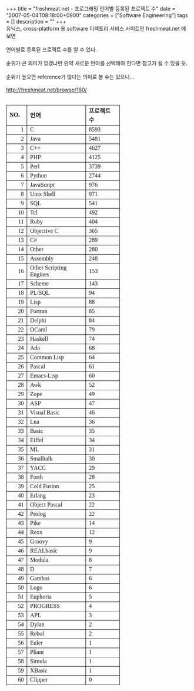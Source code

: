+++
title = "freshmeat.net - 프로그래밍 언어별 등록된 프로젝트 수"
date = "2007-05-04T08:18:00+0900"
categories = ["Software Engineering"]
tags = []
description = ""
+++
<span class="copyright_entry" style="display:block;" title="freshmeat.net - 프로그래밍 언어별 등록된 프로젝트 수@@**@@http://shed.egloos.com/1560400"></span>유닉스, cross-platform 용 software 디렉토리 서비스 사이트인 freshmeat.net 에 보면
<br>
<br>언어별로 등록된 프로젝트 수를 알 수 있다.
<br>
<br>순위가 큰 의미가 있겠냐만 만약 새로운 언어를 선택해야 한다면 참고가 될 수 있을 듯.
<br>
<br>순위가 높으면 reference가 많다는 의미로 볼 수는 있으니...
<br>
<br>
<a href="http://freshmeat.net/browse/160/">http://freshmeat.net/browse/160/</a>&nbsp;
<br>
<br>
<table style="WIDTH: 232pt; BORDER-COLLAPSE: collapse" cellspacing="0" cellpadding="0" width="308" border="0" x:str>
 <colgroup>
  <col style="WIDTH: 33pt; mso-width-source: userset; mso-width-alt: 1251" width="44">
  <col style="WIDTH: 128pt; mso-width-source: userset; mso-width-alt: 4835" width="170">
  <col style="WIDTH: 71pt; mso-width-source: userset; mso-width-alt: 2673" width="94">
 </colgroup>
 <tbody>
  <tr style="HEIGHT: 13.5pt" height="18">
   <td class="xl25" style="BORDER-RIGHT: windowtext 0.5pt solid; BORDER-TOP: windowtext 0.5pt solid; BORDER-LEFT: windowtext 0.5pt solid; WIDTH: 33pt; BORDER-BOTTOM: windowtext 0.5pt solid; HEIGHT: 13.5pt; BACKGROUND-COLOR: transparent" width="44" height="18"><strong><span style="FONT-FAMILY: 돋움">NO.</span></strong></td>
   <td class="xl25" style="BORDER-RIGHT: windowtext 0.5pt solid; BORDER-TOP: windowtext 0.5pt solid; BORDER-LEFT: windowtext; WIDTH: 128pt; BORDER-BOTTOM: windowtext 0.5pt solid; BACKGROUND-COLOR: transparent" width="170"><strong><span style="FONT-FAMILY: 돋움">언어</span></strong></td>
   <td class="xl25" style="BORDER-RIGHT: windowtext 0.5pt solid; BORDER-TOP: windowtext 0.5pt solid; BORDER-LEFT: windowtext; WIDTH: 71pt; BORDER-BOTTOM: windowtext 0.5pt solid; BACKGROUND-COLOR: transparent" width="94"><strong><span style="FONT-FAMILY: 돋움">프로젝트 수</span></strong></td>
  </tr>
  <tr style="HEIGHT: 13.5pt" height="18">
   <td class="xl27" style="BORDER-RIGHT: windowtext 0.5pt solid; BORDER-TOP: windowtext; BORDER-LEFT: windowtext 0.5pt solid; BORDER-BOTTOM: windowtext 0.5pt solid; HEIGHT: 13.5pt; BACKGROUND-COLOR: transparent" align="right" height="18" x:num><span style="FONT-FAMILY: 돋움">1</span></td>
   <td class="xl24" style="BORDER-RIGHT: windowtext 0.5pt solid; BORDER-TOP: windowtext; BORDER-LEFT: windowtext; BORDER-BOTTOM: windowtext 0.5pt solid; BACKGROUND-COLOR: transparent"><span style="FONT-SIZE: 100%; FONT-FAMILY: 바탕">C</span></td>
   <td class="xl26" style="BORDER-RIGHT: windowtext 0.5pt solid; BORDER-TOP: windowtext; BORDER-LEFT: windowtext; BORDER-BOTTOM: windowtext 0.5pt solid; BACKGROUND-COLOR: transparent" x:num><span style="FONT-SIZE: 100%; FONT-FAMILY: 바탕">8593</span></td>
  </tr>
  <tr style="HEIGHT: 13.5pt" height="18">
   <td class="xl27" style="BORDER-RIGHT: windowtext 0.5pt solid; BORDER-TOP: windowtext; BORDER-LEFT: windowtext 0.5pt solid; BORDER-BOTTOM: windowtext 0.5pt solid; HEIGHT: 13.5pt; BACKGROUND-COLOR: transparent" align="right" height="18" x:num><span style="FONT-FAMILY: 돋움">2</span></td>
   <td class="xl24" style="BORDER-RIGHT: windowtext 0.5pt solid; BORDER-TOP: windowtext; BORDER-LEFT: windowtext; BORDER-BOTTOM: windowtext 0.5pt solid; BACKGROUND-COLOR: transparent"><span style="FONT-SIZE: 100%; FONT-FAMILY: 바탕">Java</span></td>
   <td class="xl26" style="BORDER-RIGHT: windowtext 0.5pt solid; BORDER-TOP: windowtext; BORDER-LEFT: windowtext; BORDER-BOTTOM: windowtext 0.5pt solid; BACKGROUND-COLOR: transparent" x:num><span style="FONT-SIZE: 100%; FONT-FAMILY: 바탕">5481</span></td>
  </tr>
  <tr style="HEIGHT: 13.5pt" height="18">
   <td class="xl27" style="BORDER-RIGHT: windowtext 0.5pt solid; BORDER-TOP: windowtext; BORDER-LEFT: windowtext 0.5pt solid; BORDER-BOTTOM: windowtext 0.5pt solid; HEIGHT: 13.5pt; BACKGROUND-COLOR: transparent" align="right" height="18" x:num><span style="FONT-FAMILY: 돋움">3</span></td>
   <td class="xl24" style="BORDER-RIGHT: windowtext 0.5pt solid; BORDER-TOP: windowtext; BORDER-LEFT: windowtext; BORDER-BOTTOM: windowtext 0.5pt solid; BACKGROUND-COLOR: transparent"><span style="FONT-SIZE: 100%; FONT-FAMILY: 바탕">C++</span></td>
   <td class="xl26" style="BORDER-RIGHT: windowtext 0.5pt solid; BORDER-TOP: windowtext; BORDER-LEFT: windowtext; BORDER-BOTTOM: windowtext 0.5pt solid; BACKGROUND-COLOR: transparent" x:num><span style="FONT-SIZE: 100%; FONT-FAMILY: 바탕">4627</span></td>
  </tr>
  <tr style="HEIGHT: 13.5pt" height="18">
   <td class="xl27" style="BORDER-RIGHT: windowtext 0.5pt solid; BORDER-TOP: windowtext; BORDER-LEFT: windowtext 0.5pt solid; BORDER-BOTTOM: windowtext 0.5pt solid; HEIGHT: 13.5pt; BACKGROUND-COLOR: transparent" align="right" height="18" x:num><span style="FONT-FAMILY: 돋움">4</span></td>
   <td class="xl24" style="BORDER-RIGHT: windowtext 0.5pt solid; BORDER-TOP: windowtext; BORDER-LEFT: windowtext; BORDER-BOTTOM: windowtext 0.5pt solid; BACKGROUND-COLOR: transparent"><span style="FONT-SIZE: 100%; FONT-FAMILY: 바탕">PHP</span></td>
   <td class="xl26" style="BORDER-RIGHT: windowtext 0.5pt solid; BORDER-TOP: windowtext; BORDER-LEFT: windowtext; BORDER-BOTTOM: windowtext 0.5pt solid; BACKGROUND-COLOR: transparent" x:num><span style="FONT-SIZE: 100%; FONT-FAMILY: 바탕">4125</span></td>
  </tr>
  <tr style="HEIGHT: 13.5pt" height="18">
   <td class="xl27" style="BORDER-RIGHT: windowtext 0.5pt solid; BORDER-TOP: windowtext; BORDER-LEFT: windowtext 0.5pt solid; BORDER-BOTTOM: windowtext 0.5pt solid; HEIGHT: 13.5pt; BACKGROUND-COLOR: transparent" align="right" height="18" x:num><span style="FONT-FAMILY: 돋움">5</span></td>
   <td class="xl24" style="BORDER-RIGHT: windowtext 0.5pt solid; BORDER-TOP: windowtext; BORDER-LEFT: windowtext; BORDER-BOTTOM: windowtext 0.5pt solid; BACKGROUND-COLOR: transparent"><span style="FONT-SIZE: 100%; FONT-FAMILY: 바탕">Perl</span></td>
   <td class="xl26" style="BORDER-RIGHT: windowtext 0.5pt solid; BORDER-TOP: windowtext; BORDER-LEFT: windowtext; BORDER-BOTTOM: windowtext 0.5pt solid; BACKGROUND-COLOR: transparent" x:num><span style="FONT-SIZE: 100%; FONT-FAMILY: 바탕">3739</span></td>
  </tr>
  <tr style="HEIGHT: 13.5pt" height="18">
   <td class="xl27" style="BORDER-RIGHT: windowtext 0.5pt solid; BORDER-TOP: windowtext; BORDER-LEFT: windowtext 0.5pt solid; BORDER-BOTTOM: windowtext 0.5pt solid; HEIGHT: 13.5pt; BACKGROUND-COLOR: transparent" align="right" height="18" x:num><span style="FONT-FAMILY: 돋움">6</span></td>
   <td class="xl24" style="BORDER-RIGHT: windowtext 0.5pt solid; BORDER-TOP: windowtext; BORDER-LEFT: windowtext; BORDER-BOTTOM: windowtext 0.5pt solid; BACKGROUND-COLOR: transparent"><span style="FONT-SIZE: 100%; FONT-FAMILY: 바탕">Python</span></td>
   <td class="xl26" style="BORDER-RIGHT: windowtext 0.5pt solid; BORDER-TOP: windowtext; BORDER-LEFT: windowtext; BORDER-BOTTOM: windowtext 0.5pt solid; BACKGROUND-COLOR: transparent" x:num><span style="FONT-SIZE: 100%; FONT-FAMILY: 바탕">2744</span></td>
  </tr>
  <tr style="HEIGHT: 13.5pt" height="18">
   <td class="xl27" style="BORDER-RIGHT: windowtext 0.5pt solid; BORDER-TOP: windowtext; BORDER-LEFT: windowtext 0.5pt solid; BORDER-BOTTOM: windowtext 0.5pt solid; HEIGHT: 13.5pt; BACKGROUND-COLOR: transparent" align="right" height="18" x:num><span style="FONT-FAMILY: 돋움">7</span></td>
   <td class="xl24" style="BORDER-RIGHT: windowtext 0.5pt solid; BORDER-TOP: windowtext; BORDER-LEFT: windowtext; BORDER-BOTTOM: windowtext 0.5pt solid; BACKGROUND-COLOR: transparent"><span style="FONT-SIZE: 100%; FONT-FAMILY: 바탕">JavaScript</span></td>
   <td class="xl26" style="BORDER-RIGHT: windowtext 0.5pt solid; BORDER-TOP: windowtext; BORDER-LEFT: windowtext; BORDER-BOTTOM: windowtext 0.5pt solid; BACKGROUND-COLOR: transparent" x:num><span style="FONT-SIZE: 100%; FONT-FAMILY: 바탕">976</span></td>
  </tr>
  <tr style="HEIGHT: 13.5pt" height="18">
   <td class="xl27" style="BORDER-RIGHT: windowtext 0.5pt solid; BORDER-TOP: windowtext; BORDER-LEFT: windowtext 0.5pt solid; BORDER-BOTTOM: windowtext 0.5pt solid; HEIGHT: 13.5pt; BACKGROUND-COLOR: transparent" align="right" height="18" x:num><span style="FONT-FAMILY: 돋움">8</span></td>
   <td class="xl24" style="BORDER-RIGHT: windowtext 0.5pt solid; BORDER-TOP: windowtext; BORDER-LEFT: windowtext; BORDER-BOTTOM: windowtext 0.5pt solid; BACKGROUND-COLOR: transparent"><span style="FONT-SIZE: 100%; FONT-FAMILY: 바탕">Unix Shell</span></td>
   <td class="xl26" style="BORDER-RIGHT: windowtext 0.5pt solid; BORDER-TOP: windowtext; BORDER-LEFT: windowtext; BORDER-BOTTOM: windowtext 0.5pt solid; BACKGROUND-COLOR: transparent" x:num><span style="FONT-SIZE: 100%; FONT-FAMILY: 바탕">971</span></td>
  </tr>
  <tr style="HEIGHT: 13.5pt" height="18">
   <td class="xl27" style="BORDER-RIGHT: windowtext 0.5pt solid; BORDER-TOP: windowtext; BORDER-LEFT: windowtext 0.5pt solid; BORDER-BOTTOM: windowtext 0.5pt solid; HEIGHT: 13.5pt; BACKGROUND-COLOR: transparent" align="right" height="18" x:num><span style="FONT-FAMILY: 돋움">9</span></td>
   <td class="xl24" style="BORDER-RIGHT: windowtext 0.5pt solid; BORDER-TOP: windowtext; BORDER-LEFT: windowtext; BORDER-BOTTOM: windowtext 0.5pt solid; BACKGROUND-COLOR: transparent"><span style="FONT-SIZE: 100%; FONT-FAMILY: 바탕">SQL</span></td>
   <td class="xl26" style="BORDER-RIGHT: windowtext 0.5pt solid; BORDER-TOP: windowtext; BORDER-LEFT: windowtext; BORDER-BOTTOM: windowtext 0.5pt solid; BACKGROUND-COLOR: transparent" x:num><span style="FONT-SIZE: 100%; FONT-FAMILY: 바탕">541</span></td>
  </tr>
  <tr style="HEIGHT: 13.5pt" height="18">
   <td class="xl27" style="BORDER-RIGHT: windowtext 0.5pt solid; BORDER-TOP: windowtext; BORDER-LEFT: windowtext 0.5pt solid; BORDER-BOTTOM: windowtext 0.5pt solid; HEIGHT: 13.5pt; BACKGROUND-COLOR: transparent" align="right" height="18" x:num><span style="FONT-FAMILY: 돋움">10</span></td>
   <td class="xl24" style="BORDER-RIGHT: windowtext 0.5pt solid; BORDER-TOP: windowtext; BORDER-LEFT: windowtext; BORDER-BOTTOM: windowtext 0.5pt solid; BACKGROUND-COLOR: transparent"><span style="FONT-SIZE: 100%; FONT-FAMILY: 바탕">Tcl</span></td>
   <td class="xl26" style="BORDER-RIGHT: windowtext 0.5pt solid; BORDER-TOP: windowtext; BORDER-LEFT: windowtext; BORDER-BOTTOM: windowtext 0.5pt solid; BACKGROUND-COLOR: transparent" x:num><span style="FONT-SIZE: 100%; FONT-FAMILY: 바탕">492</span></td>
  </tr>
  <tr style="HEIGHT: 13.5pt" height="18">
   <td class="xl27" style="BORDER-RIGHT: windowtext 0.5pt solid; BORDER-TOP: windowtext; BORDER-LEFT: windowtext 0.5pt solid; BORDER-BOTTOM: windowtext 0.5pt solid; HEIGHT: 13.5pt; BACKGROUND-COLOR: transparent" align="right" height="18" x:num><span style="FONT-FAMILY: 돋움">11</span></td>
   <td class="xl24" style="BORDER-RIGHT: windowtext 0.5pt solid; BORDER-TOP: windowtext; BORDER-LEFT: windowtext; BORDER-BOTTOM: windowtext 0.5pt solid; BACKGROUND-COLOR: transparent"><span style="FONT-SIZE: 100%; FONT-FAMILY: 바탕">Ruby</span></td>
   <td class="xl26" style="BORDER-RIGHT: windowtext 0.5pt solid; BORDER-TOP: windowtext; BORDER-LEFT: windowtext; BORDER-BOTTOM: windowtext 0.5pt solid; BACKGROUND-COLOR: transparent" x:num><span style="FONT-SIZE: 100%; FONT-FAMILY: 바탕">404</span></td>
  </tr>
  <tr style="HEIGHT: 13.5pt" height="18">
   <td class="xl27" style="BORDER-RIGHT: windowtext 0.5pt solid; BORDER-TOP: windowtext; BORDER-LEFT: windowtext 0.5pt solid; BORDER-BOTTOM: windowtext 0.5pt solid; HEIGHT: 13.5pt; BACKGROUND-COLOR: transparent" align="right" height="18" x:num><span style="FONT-FAMILY: 돋움">12</span></td>
   <td class="xl24" style="BORDER-RIGHT: windowtext 0.5pt solid; BORDER-TOP: windowtext; BORDER-LEFT: windowtext; BORDER-BOTTOM: windowtext 0.5pt solid; BACKGROUND-COLOR: transparent"><span style="FONT-SIZE: 100%; FONT-FAMILY: 바탕">Objective C</span></td>
   <td class="xl26" style="BORDER-RIGHT: windowtext 0.5pt solid; BORDER-TOP: windowtext; BORDER-LEFT: windowtext; BORDER-BOTTOM: windowtext 0.5pt solid; BACKGROUND-COLOR: transparent" x:num><span style="FONT-SIZE: 100%; FONT-FAMILY: 바탕">365</span></td>
  </tr>
  <tr style="HEIGHT: 13.5pt" height="18">
   <td class="xl27" style="BORDER-RIGHT: windowtext 0.5pt solid; BORDER-TOP: windowtext; BORDER-LEFT: windowtext 0.5pt solid; BORDER-BOTTOM: windowtext 0.5pt solid; HEIGHT: 13.5pt; BACKGROUND-COLOR: transparent" align="right" height="18" x:num><span style="FONT-FAMILY: 돋움">13</span></td>
   <td class="xl24" style="BORDER-RIGHT: windowtext 0.5pt solid; BORDER-TOP: windowtext; BORDER-LEFT: windowtext; BORDER-BOTTOM: windowtext 0.5pt solid; BACKGROUND-COLOR: transparent"><span style="FONT-SIZE: 100%; FONT-FAMILY: 바탕">C#</span></td>
   <td class="xl26" style="BORDER-RIGHT: windowtext 0.5pt solid; BORDER-TOP: windowtext; BORDER-LEFT: windowtext; BORDER-BOTTOM: windowtext 0.5pt solid; BACKGROUND-COLOR: transparent" x:num><span style="FONT-SIZE: 100%; FONT-FAMILY: 바탕">289</span></td>
  </tr>
  <tr style="HEIGHT: 13.5pt" height="18">
   <td class="xl27" style="BORDER-RIGHT: windowtext 0.5pt solid; BORDER-TOP: windowtext; BORDER-LEFT: windowtext 0.5pt solid; BORDER-BOTTOM: windowtext 0.5pt solid; HEIGHT: 13.5pt; BACKGROUND-COLOR: transparent" align="right" height="18" x:num><span style="FONT-FAMILY: 돋움">14</span></td>
   <td class="xl24" style="BORDER-RIGHT: windowtext 0.5pt solid; BORDER-TOP: windowtext; BORDER-LEFT: windowtext; BORDER-BOTTOM: windowtext 0.5pt solid; BACKGROUND-COLOR: transparent"><span style="FONT-SIZE: 100%; FONT-FAMILY: 바탕">Other</span></td>
   <td class="xl26" style="BORDER-RIGHT: windowtext 0.5pt solid; BORDER-TOP: windowtext; BORDER-LEFT: windowtext; BORDER-BOTTOM: windowtext 0.5pt solid; BACKGROUND-COLOR: transparent" x:num><span style="FONT-SIZE: 100%; FONT-FAMILY: 바탕">280</span></td>
  </tr>
  <tr style="HEIGHT: 13.5pt" height="18">
   <td class="xl27" style="BORDER-RIGHT: windowtext 0.5pt solid; BORDER-TOP: windowtext; BORDER-LEFT: windowtext 0.5pt solid; BORDER-BOTTOM: windowtext 0.5pt solid; HEIGHT: 13.5pt; BACKGROUND-COLOR: transparent" align="right" height="18" x:num><span style="FONT-FAMILY: 돋움">15</span></td>
   <td class="xl24" style="BORDER-RIGHT: windowtext 0.5pt solid; BORDER-TOP: windowtext; BORDER-LEFT: windowtext; BORDER-BOTTOM: windowtext 0.5pt solid; BACKGROUND-COLOR: transparent"><span style="FONT-SIZE: 100%; FONT-FAMILY: 바탕">Assembly</span></td>
   <td class="xl26" style="BORDER-RIGHT: windowtext 0.5pt solid; BORDER-TOP: windowtext; BORDER-LEFT: windowtext; BORDER-BOTTOM: windowtext 0.5pt solid; BACKGROUND-COLOR: transparent" x:num><span style="FONT-SIZE: 100%; FONT-FAMILY: 바탕">248</span></td>
  </tr>
  <tr style="HEIGHT: 13.5pt" height="18">
   <td class="xl27" style="BORDER-RIGHT: windowtext 0.5pt solid; BORDER-TOP: windowtext; BORDER-LEFT: windowtext 0.5pt solid; BORDER-BOTTOM: windowtext 0.5pt solid; HEIGHT: 13.5pt; BACKGROUND-COLOR: transparent" align="right" height="18" x:num><span style="FONT-FAMILY: 돋움">16</span></td>
   <td class="xl24" style="BORDER-RIGHT: windowtext 0.5pt solid; BORDER-TOP: windowtext; BORDER-LEFT: windowtext; BORDER-BOTTOM: windowtext 0.5pt solid; BACKGROUND-COLOR: transparent"><span style="FONT-SIZE: 100%; FONT-FAMILY: 바탕">Other Scripting Engines</span></td>
   <td class="xl26" style="BORDER-RIGHT: windowtext 0.5pt solid; BORDER-TOP: windowtext; BORDER-LEFT: windowtext; BORDER-BOTTOM: windowtext 0.5pt solid; BACKGROUND-COLOR: transparent" x:num><span style="FONT-SIZE: 100%; FONT-FAMILY: 바탕">153</span></td>
  </tr>
  <tr style="HEIGHT: 13.5pt" height="18">
   <td class="xl27" style="BORDER-RIGHT: windowtext 0.5pt solid; BORDER-TOP: windowtext; BORDER-LEFT: windowtext 0.5pt solid; BORDER-BOTTOM: windowtext 0.5pt solid; HEIGHT: 13.5pt; BACKGROUND-COLOR: transparent" align="right" height="18" x:num><span style="FONT-FAMILY: 돋움">17</span></td>
   <td class="xl24" style="BORDER-RIGHT: windowtext 0.5pt solid; BORDER-TOP: windowtext; BORDER-LEFT: windowtext; BORDER-BOTTOM: windowtext 0.5pt solid; BACKGROUND-COLOR: transparent"><span style="FONT-SIZE: 100%; FONT-FAMILY: 바탕">Scheme</span></td>
   <td class="xl26" style="BORDER-RIGHT: windowtext 0.5pt solid; BORDER-TOP: windowtext; BORDER-LEFT: windowtext; BORDER-BOTTOM: windowtext 0.5pt solid; BACKGROUND-COLOR: transparent" x:num><span style="FONT-SIZE: 100%; FONT-FAMILY: 바탕">143</span></td>
  </tr>
  <tr style="HEIGHT: 13.5pt" height="18">
   <td class="xl27" style="BORDER-RIGHT: windowtext 0.5pt solid; BORDER-TOP: windowtext; BORDER-LEFT: windowtext 0.5pt solid; BORDER-BOTTOM: windowtext 0.5pt solid; HEIGHT: 13.5pt; BACKGROUND-COLOR: transparent" align="right" height="18" x:num><span style="FONT-FAMILY: 돋움">18</span></td>
   <td class="xl24" style="BORDER-RIGHT: windowtext 0.5pt solid; BORDER-TOP: windowtext; BORDER-LEFT: windowtext; BORDER-BOTTOM: windowtext 0.5pt solid; BACKGROUND-COLOR: transparent"><span style="FONT-SIZE: 100%; FONT-FAMILY: 바탕">PL/SQL</span></td>
   <td class="xl26" style="BORDER-RIGHT: windowtext 0.5pt solid; BORDER-TOP: windowtext; BORDER-LEFT: windowtext; BORDER-BOTTOM: windowtext 0.5pt solid; BACKGROUND-COLOR: transparent" x:num><span style="FONT-SIZE: 100%; FONT-FAMILY: 바탕">94</span></td>
  </tr>
  <tr style="HEIGHT: 13.5pt" height="18">
   <td class="xl27" style="BORDER-RIGHT: windowtext 0.5pt solid; BORDER-TOP: windowtext; BORDER-LEFT: windowtext 0.5pt solid; BORDER-BOTTOM: windowtext 0.5pt solid; HEIGHT: 13.5pt; BACKGROUND-COLOR: transparent" align="right" height="18" x:num><span style="FONT-FAMILY: 돋움">19</span></td>
   <td class="xl24" style="BORDER-RIGHT: windowtext 0.5pt solid; BORDER-TOP: windowtext; BORDER-LEFT: windowtext; BORDER-BOTTOM: windowtext 0.5pt solid; BACKGROUND-COLOR: transparent"><span style="FONT-SIZE: 100%; FONT-FAMILY: 바탕">Lisp</span></td>
   <td class="xl26" style="BORDER-RIGHT: windowtext 0.5pt solid; BORDER-TOP: windowtext; BORDER-LEFT: windowtext; BORDER-BOTTOM: windowtext 0.5pt solid; BACKGROUND-COLOR: transparent" x:num><span style="FONT-SIZE: 100%; FONT-FAMILY: 바탕">88</span></td>
  </tr>
  <tr style="HEIGHT: 13.5pt" height="18">
   <td class="xl27" style="BORDER-RIGHT: windowtext 0.5pt solid; BORDER-TOP: windowtext; BORDER-LEFT: windowtext 0.5pt solid; BORDER-BOTTOM: windowtext 0.5pt solid; HEIGHT: 13.5pt; BACKGROUND-COLOR: transparent" align="right" height="18" x:num><span style="FONT-FAMILY: 돋움">20</span></td>
   <td class="xl24" style="BORDER-RIGHT: windowtext 0.5pt solid; BORDER-TOP: windowtext; BORDER-LEFT: windowtext; BORDER-BOTTOM: windowtext 0.5pt solid; BACKGROUND-COLOR: transparent"><span style="FONT-SIZE: 100%; FONT-FAMILY: 바탕">Fortran</span></td>
   <td class="xl26" style="BORDER-RIGHT: windowtext 0.5pt solid; BORDER-TOP: windowtext; BORDER-LEFT: windowtext; BORDER-BOTTOM: windowtext 0.5pt solid; BACKGROUND-COLOR: transparent" x:num><span style="FONT-SIZE: 100%; FONT-FAMILY: 바탕">85</span></td>
  </tr>
  <tr style="HEIGHT: 13.5pt" height="18">
   <td class="xl27" style="BORDER-RIGHT: windowtext 0.5pt solid; BORDER-TOP: windowtext; BORDER-LEFT: windowtext 0.5pt solid; BORDER-BOTTOM: windowtext 0.5pt solid; HEIGHT: 13.5pt; BACKGROUND-COLOR: transparent" align="right" height="18" x:num><span style="FONT-FAMILY: 돋움">21</span></td>
   <td class="xl24" style="BORDER-RIGHT: windowtext 0.5pt solid; BORDER-TOP: windowtext; BORDER-LEFT: windowtext; BORDER-BOTTOM: windowtext 0.5pt solid; BACKGROUND-COLOR: transparent"><span style="FONT-SIZE: 100%; FONT-FAMILY: 바탕">Delphi</span></td>
   <td class="xl26" style="BORDER-RIGHT: windowtext 0.5pt solid; BORDER-TOP: windowtext; BORDER-LEFT: windowtext; BORDER-BOTTOM: windowtext 0.5pt solid; BACKGROUND-COLOR: transparent" x:num><span style="FONT-SIZE: 100%; FONT-FAMILY: 바탕">84</span></td>
  </tr>
  <tr style="HEIGHT: 13.5pt" height="18">
   <td class="xl27" style="BORDER-RIGHT: windowtext 0.5pt solid; BORDER-TOP: windowtext; BORDER-LEFT: windowtext 0.5pt solid; BORDER-BOTTOM: windowtext 0.5pt solid; HEIGHT: 13.5pt; BACKGROUND-COLOR: transparent" align="right" height="18" x:num><span style="FONT-FAMILY: 돋움">22</span></td>
   <td class="xl24" style="BORDER-RIGHT: windowtext 0.5pt solid; BORDER-TOP: windowtext; BORDER-LEFT: windowtext; BORDER-BOTTOM: windowtext 0.5pt solid; BACKGROUND-COLOR: transparent"><span style="FONT-SIZE: 100%; FONT-FAMILY: 바탕">OCaml</span></td>
   <td class="xl26" style="BORDER-RIGHT: windowtext 0.5pt solid; BORDER-TOP: windowtext; BORDER-LEFT: windowtext; BORDER-BOTTOM: windowtext 0.5pt solid; BACKGROUND-COLOR: transparent" x:num><span style="FONT-SIZE: 100%; FONT-FAMILY: 바탕">79</span></td>
  </tr>
  <tr style="HEIGHT: 13.5pt" height="18">
   <td class="xl27" style="BORDER-RIGHT: windowtext 0.5pt solid; BORDER-TOP: windowtext; BORDER-LEFT: windowtext 0.5pt solid; BORDER-BOTTOM: windowtext 0.5pt solid; HEIGHT: 13.5pt; BACKGROUND-COLOR: transparent" align="right" height="18" x:num><span style="FONT-FAMILY: 돋움">23</span></td>
   <td class="xl24" style="BORDER-RIGHT: windowtext 0.5pt solid; BORDER-TOP: windowtext; BORDER-LEFT: windowtext; BORDER-BOTTOM: windowtext 0.5pt solid; BACKGROUND-COLOR: transparent"><span style="FONT-SIZE: 100%; FONT-FAMILY: 바탕">Haskell</span></td>
   <td class="xl26" style="BORDER-RIGHT: windowtext 0.5pt solid; BORDER-TOP: windowtext; BORDER-LEFT: windowtext; BORDER-BOTTOM: windowtext 0.5pt solid; BACKGROUND-COLOR: transparent" x:num><span style="FONT-SIZE: 100%; FONT-FAMILY: 바탕">74</span></td>
  </tr>
  <tr style="HEIGHT: 13.5pt" height="18">
   <td class="xl27" style="BORDER-RIGHT: windowtext 0.5pt solid; BORDER-TOP: windowtext; BORDER-LEFT: windowtext 0.5pt solid; BORDER-BOTTOM: windowtext 0.5pt solid; HEIGHT: 13.5pt; BACKGROUND-COLOR: transparent" align="right" height="18" x:num><span style="FONT-FAMILY: 돋움">24</span></td>
   <td class="xl24" style="BORDER-RIGHT: windowtext 0.5pt solid; BORDER-TOP: windowtext; BORDER-LEFT: windowtext; BORDER-BOTTOM: windowtext 0.5pt solid; BACKGROUND-COLOR: transparent" x:str="Ada "><span style="FONT-SIZE: 100%"><span style="FONT-FAMILY: 바탕">Ada<span style="mso-spacerun: yes">&nbsp;</span></span></span></td>
   <td class="xl26" style="BORDER-RIGHT: windowtext 0.5pt solid; BORDER-TOP: windowtext; BORDER-LEFT: windowtext; BORDER-BOTTOM: windowtext 0.5pt solid; BACKGROUND-COLOR: transparent" x:num><span style="FONT-SIZE: 100%; FONT-FAMILY: 바탕">68</span></td>
  </tr>
  <tr style="HEIGHT: 13.5pt" height="18">
   <td class="xl27" style="BORDER-RIGHT: windowtext 0.5pt solid; BORDER-TOP: windowtext; BORDER-LEFT: windowtext 0.5pt solid; BORDER-BOTTOM: windowtext 0.5pt solid; HEIGHT: 13.5pt; BACKGROUND-COLOR: transparent" align="right" height="18" x:num><span style="FONT-FAMILY: 돋움">25</span></td>
   <td class="xl24" style="BORDER-RIGHT: windowtext 0.5pt solid; BORDER-TOP: windowtext; BORDER-LEFT: windowtext; BORDER-BOTTOM: windowtext 0.5pt solid; BACKGROUND-COLOR: transparent"><span style="FONT-SIZE: 100%; FONT-FAMILY: 바탕">Common Lisp</span></td>
   <td class="xl26" style="BORDER-RIGHT: windowtext 0.5pt solid; BORDER-TOP: windowtext; BORDER-LEFT: windowtext; BORDER-BOTTOM: windowtext 0.5pt solid; BACKGROUND-COLOR: transparent" x:num><span style="FONT-SIZE: 100%; FONT-FAMILY: 바탕">64</span></td>
  </tr>
  <tr style="HEIGHT: 13.5pt" height="18">
   <td class="xl27" style="BORDER-RIGHT: windowtext 0.5pt solid; BORDER-TOP: windowtext; BORDER-LEFT: windowtext 0.5pt solid; BORDER-BOTTOM: windowtext 0.5pt solid; HEIGHT: 13.5pt; BACKGROUND-COLOR: transparent" align="right" height="18" x:num><span style="FONT-FAMILY: 돋움">26</span></td>
   <td class="xl24" style="BORDER-RIGHT: windowtext 0.5pt solid; BORDER-TOP: windowtext; BORDER-LEFT: windowtext; BORDER-BOTTOM: windowtext 0.5pt solid; BACKGROUND-COLOR: transparent"><span style="FONT-SIZE: 100%; FONT-FAMILY: 바탕">Pascal</span></td>
   <td class="xl26" style="BORDER-RIGHT: windowtext 0.5pt solid; BORDER-TOP: windowtext; BORDER-LEFT: windowtext; BORDER-BOTTOM: windowtext 0.5pt solid; BACKGROUND-COLOR: transparent" x:num><span style="FONT-SIZE: 100%; FONT-FAMILY: 바탕">61</span></td>
  </tr>
  <tr style="HEIGHT: 13.5pt" height="18">
   <td class="xl27" style="BORDER-RIGHT: windowtext 0.5pt solid; BORDER-TOP: windowtext; BORDER-LEFT: windowtext 0.5pt solid; BORDER-BOTTOM: windowtext 0.5pt solid; HEIGHT: 13.5pt; BACKGROUND-COLOR: transparent" align="right" height="18" x:num><span style="FONT-FAMILY: 돋움">27</span></td>
   <td class="xl24" style="BORDER-RIGHT: windowtext 0.5pt solid; BORDER-TOP: windowtext; BORDER-LEFT: windowtext; BORDER-BOTTOM: windowtext 0.5pt solid; BACKGROUND-COLOR: transparent"><span style="FONT-SIZE: 100%; FONT-FAMILY: 바탕">Emacs-Lisp</span></td>
   <td class="xl26" style="BORDER-RIGHT: windowtext 0.5pt solid; BORDER-TOP: windowtext; BORDER-LEFT: windowtext; BORDER-BOTTOM: windowtext 0.5pt solid; BACKGROUND-COLOR: transparent" x:num><span style="FONT-SIZE: 100%; FONT-FAMILY: 바탕">60</span></td>
  </tr>
  <tr style="HEIGHT: 13.5pt" height="18">
   <td class="xl27" style="BORDER-RIGHT: windowtext 0.5pt solid; BORDER-TOP: windowtext; BORDER-LEFT: windowtext 0.5pt solid; BORDER-BOTTOM: windowtext 0.5pt solid; HEIGHT: 13.5pt; BACKGROUND-COLOR: transparent" align="right" height="18" x:num><span style="FONT-FAMILY: 돋움">28</span></td>
   <td class="xl24" style="BORDER-RIGHT: windowtext 0.5pt solid; BORDER-TOP: windowtext; BORDER-LEFT: windowtext; BORDER-BOTTOM: windowtext 0.5pt solid; BACKGROUND-COLOR: transparent"><span style="FONT-SIZE: 100%; FONT-FAMILY: 바탕">Awk</span></td>
   <td class="xl26" style="BORDER-RIGHT: windowtext 0.5pt solid; BORDER-TOP: windowtext; BORDER-LEFT: windowtext; BORDER-BOTTOM: windowtext 0.5pt solid; BACKGROUND-COLOR: transparent" x:num><span style="FONT-SIZE: 100%; FONT-FAMILY: 바탕">52</span></td>
  </tr>
  <tr style="HEIGHT: 13.5pt" height="18">
   <td class="xl27" style="BORDER-RIGHT: windowtext 0.5pt solid; BORDER-TOP: windowtext; BORDER-LEFT: windowtext 0.5pt solid; BORDER-BOTTOM: windowtext 0.5pt solid; HEIGHT: 13.5pt; BACKGROUND-COLOR: transparent" align="right" height="18" x:num><span style="FONT-FAMILY: 돋움">29</span></td>
   <td class="xl24" style="BORDER-RIGHT: windowtext 0.5pt solid; BORDER-TOP: windowtext; BORDER-LEFT: windowtext; BORDER-BOTTOM: windowtext 0.5pt solid; BACKGROUND-COLOR: transparent"><span style="FONT-SIZE: 100%; FONT-FAMILY: 바탕">Zope</span></td>
   <td class="xl26" style="BORDER-RIGHT: windowtext 0.5pt solid; BORDER-TOP: windowtext; BORDER-LEFT: windowtext; BORDER-BOTTOM: windowtext 0.5pt solid; BACKGROUND-COLOR: transparent" x:num><span style="FONT-SIZE: 100%; FONT-FAMILY: 바탕">49</span></td>
  </tr>
  <tr style="HEIGHT: 13.5pt" height="18">
   <td class="xl27" style="BORDER-RIGHT: windowtext 0.5pt solid; BORDER-TOP: windowtext; BORDER-LEFT: windowtext 0.5pt solid; BORDER-BOTTOM: windowtext 0.5pt solid; HEIGHT: 13.5pt; BACKGROUND-COLOR: transparent" align="right" height="18" x:num><span style="FONT-FAMILY: 돋움">30</span></td>
   <td class="xl24" style="BORDER-RIGHT: windowtext 0.5pt solid; BORDER-TOP: windowtext; BORDER-LEFT: windowtext; BORDER-BOTTOM: windowtext 0.5pt solid; BACKGROUND-COLOR: transparent"><span style="FONT-SIZE: 100%; FONT-FAMILY: 바탕">ASP</span></td>
   <td class="xl26" style="BORDER-RIGHT: windowtext 0.5pt solid; BORDER-TOP: windowtext; BORDER-LEFT: windowtext; BORDER-BOTTOM: windowtext 0.5pt solid; BACKGROUND-COLOR: transparent" x:num><span style="FONT-SIZE: 100%; FONT-FAMILY: 바탕">47</span></td>
  </tr>
  <tr style="HEIGHT: 13.5pt" height="18">
   <td class="xl27" style="BORDER-RIGHT: windowtext 0.5pt solid; BORDER-TOP: windowtext; BORDER-LEFT: windowtext 0.5pt solid; BORDER-BOTTOM: windowtext 0.5pt solid; HEIGHT: 13.5pt; BACKGROUND-COLOR: transparent" align="right" height="18" x:num><span style="FONT-FAMILY: 돋움">31</span></td>
   <td class="xl24" style="BORDER-RIGHT: windowtext 0.5pt solid; BORDER-TOP: windowtext; BORDER-LEFT: windowtext; BORDER-BOTTOM: windowtext 0.5pt solid; BACKGROUND-COLOR: transparent"><span style="FONT-SIZE: 100%; FONT-FAMILY: 바탕">Visual Basic</span></td>
   <td class="xl26" style="BORDER-RIGHT: windowtext 0.5pt solid; BORDER-TOP: windowtext; BORDER-LEFT: windowtext; BORDER-BOTTOM: windowtext 0.5pt solid; BACKGROUND-COLOR: transparent" x:num><span style="FONT-SIZE: 100%; FONT-FAMILY: 바탕">46</span></td>
  </tr>
  <tr style="HEIGHT: 13.5pt" height="18">
   <td class="xl27" style="BORDER-RIGHT: windowtext 0.5pt solid; BORDER-TOP: windowtext; BORDER-LEFT: windowtext 0.5pt solid; BORDER-BOTTOM: windowtext 0.5pt solid; HEIGHT: 13.5pt; BACKGROUND-COLOR: transparent" align="right" height="18" x:num><span style="FONT-FAMILY: 돋움">32</span></td>
   <td class="xl24" style="BORDER-RIGHT: windowtext 0.5pt solid; BORDER-TOP: windowtext; BORDER-LEFT: windowtext; BORDER-BOTTOM: windowtext 0.5pt solid; BACKGROUND-COLOR: transparent"><span style="FONT-SIZE: 100%; FONT-FAMILY: 바탕">Lua</span></td>
   <td class="xl26" style="BORDER-RIGHT: windowtext 0.5pt solid; BORDER-TOP: windowtext; BORDER-LEFT: windowtext; BORDER-BOTTOM: windowtext 0.5pt solid; BACKGROUND-COLOR: transparent" x:num><span style="FONT-SIZE: 100%; FONT-FAMILY: 바탕">36</span></td>
  </tr>
  <tr style="HEIGHT: 13.5pt" height="18">
   <td class="xl27" style="BORDER-RIGHT: windowtext 0.5pt solid; BORDER-TOP: windowtext; BORDER-LEFT: windowtext 0.5pt solid; BORDER-BOTTOM: windowtext 0.5pt solid; HEIGHT: 13.5pt; BACKGROUND-COLOR: transparent" align="right" height="18" x:num><span style="FONT-FAMILY: 돋움">33</span></td>
   <td class="xl24" style="BORDER-RIGHT: windowtext 0.5pt solid; BORDER-TOP: windowtext; BORDER-LEFT: windowtext; BORDER-BOTTOM: windowtext 0.5pt solid; BACKGROUND-COLOR: transparent"><span style="FONT-SIZE: 100%; FONT-FAMILY: 바탕">Basic</span></td>
   <td class="xl26" style="BORDER-RIGHT: windowtext 0.5pt solid; BORDER-TOP: windowtext; BORDER-LEFT: windowtext; BORDER-BOTTOM: windowtext 0.5pt solid; BACKGROUND-COLOR: transparent" x:num><span style="FONT-SIZE: 100%; FONT-FAMILY: 바탕">35</span></td>
  </tr>
  <tr style="HEIGHT: 13.5pt" height="18">
   <td class="xl27" style="BORDER-RIGHT: windowtext 0.5pt solid; BORDER-TOP: windowtext; BORDER-LEFT: windowtext 0.5pt solid; BORDER-BOTTOM: windowtext 0.5pt solid; HEIGHT: 13.5pt; BACKGROUND-COLOR: transparent" align="right" height="18" x:num><span style="FONT-FAMILY: 돋움">34</span></td>
   <td class="xl24" style="BORDER-RIGHT: windowtext 0.5pt solid; BORDER-TOP: windowtext; BORDER-LEFT: windowtext; BORDER-BOTTOM: windowtext 0.5pt solid; BACKGROUND-COLOR: transparent"><span style="FONT-SIZE: 100%; FONT-FAMILY: 바탕">Eiffel</span></td>
   <td class="xl26" style="BORDER-RIGHT: windowtext 0.5pt solid; BORDER-TOP: windowtext; BORDER-LEFT: windowtext; BORDER-BOTTOM: windowtext 0.5pt solid; BACKGROUND-COLOR: transparent" x:num><span style="FONT-SIZE: 100%; FONT-FAMILY: 바탕">34</span></td>
  </tr>
  <tr style="HEIGHT: 13.5pt" height="18">
   <td class="xl27" style="BORDER-RIGHT: windowtext 0.5pt solid; BORDER-TOP: windowtext; BORDER-LEFT: windowtext 0.5pt solid; BORDER-BOTTOM: windowtext 0.5pt solid; HEIGHT: 13.5pt; BACKGROUND-COLOR: transparent" align="right" height="18" x:num><span style="FONT-FAMILY: 돋움">35</span></td>
   <td class="xl24" style="BORDER-RIGHT: windowtext 0.5pt solid; BORDER-TOP: windowtext; BORDER-LEFT: windowtext; BORDER-BOTTOM: windowtext 0.5pt solid; BACKGROUND-COLOR: transparent"><span style="FONT-SIZE: 100%; FONT-FAMILY: 바탕">ML</span></td>
   <td class="xl26" style="BORDER-RIGHT: windowtext 0.5pt solid; BORDER-TOP: windowtext; BORDER-LEFT: windowtext; BORDER-BOTTOM: windowtext 0.5pt solid; BACKGROUND-COLOR: transparent" x:num><span style="FONT-SIZE: 100%; FONT-FAMILY: 바탕">31</span></td>
  </tr>
  <tr style="HEIGHT: 13.5pt" height="18">
   <td class="xl27" style="BORDER-RIGHT: windowtext 0.5pt solid; BORDER-TOP: windowtext; BORDER-LEFT: windowtext 0.5pt solid; BORDER-BOTTOM: windowtext 0.5pt solid; HEIGHT: 13.5pt; BACKGROUND-COLOR: transparent" align="right" height="18" x:num><span style="FONT-FAMILY: 돋움">36</span></td>
   <td class="xl24" style="BORDER-RIGHT: windowtext 0.5pt solid; BORDER-TOP: windowtext; BORDER-LEFT: windowtext; BORDER-BOTTOM: windowtext 0.5pt solid; BACKGROUND-COLOR: transparent"><span style="FONT-SIZE: 100%; FONT-FAMILY: 바탕">Smalltalk</span></td>
   <td class="xl26" style="BORDER-RIGHT: windowtext 0.5pt solid; BORDER-TOP: windowtext; BORDER-LEFT: windowtext; BORDER-BOTTOM: windowtext 0.5pt solid; BACKGROUND-COLOR: transparent" x:num><span style="FONT-SIZE: 100%; FONT-FAMILY: 바탕">30</span></td>
  </tr>
  <tr style="HEIGHT: 13.5pt" height="18">
   <td class="xl27" style="BORDER-RIGHT: windowtext 0.5pt solid; BORDER-TOP: windowtext; BORDER-LEFT: windowtext 0.5pt solid; BORDER-BOTTOM: windowtext 0.5pt solid; HEIGHT: 13.5pt; BACKGROUND-COLOR: transparent" align="right" height="18" x:num><span style="FONT-FAMILY: 돋움">37</span></td>
   <td class="xl24" style="BORDER-RIGHT: windowtext 0.5pt solid; BORDER-TOP: windowtext; BORDER-LEFT: windowtext; BORDER-BOTTOM: windowtext 0.5pt solid; BACKGROUND-COLOR: transparent"><span style="FONT-SIZE: 100%; FONT-FAMILY: 바탕">YACC</span></td>
   <td class="xl26" style="BORDER-RIGHT: windowtext 0.5pt solid; BORDER-TOP: windowtext; BORDER-LEFT: windowtext; BORDER-BOTTOM: windowtext 0.5pt solid; BACKGROUND-COLOR: transparent" x:num><span style="FONT-SIZE: 100%; FONT-FAMILY: 바탕">29</span></td>
  </tr>
  <tr style="HEIGHT: 13.5pt" height="18">
   <td class="xl27" style="BORDER-RIGHT: windowtext 0.5pt solid; BORDER-TOP: windowtext; BORDER-LEFT: windowtext 0.5pt solid; BORDER-BOTTOM: windowtext 0.5pt solid; HEIGHT: 13.5pt; BACKGROUND-COLOR: transparent" align="right" height="18" x:num><span style="FONT-FAMILY: 돋움">38</span></td>
   <td class="xl24" style="BORDER-RIGHT: windowtext 0.5pt solid; BORDER-TOP: windowtext; BORDER-LEFT: windowtext; BORDER-BOTTOM: windowtext 0.5pt solid; BACKGROUND-COLOR: transparent"><span style="FONT-SIZE: 100%; FONT-FAMILY: 바탕">Forth</span></td>
   <td class="xl26" style="BORDER-RIGHT: windowtext 0.5pt solid; BORDER-TOP: windowtext; BORDER-LEFT: windowtext; BORDER-BOTTOM: windowtext 0.5pt solid; BACKGROUND-COLOR: transparent" x:num><span style="FONT-SIZE: 100%; FONT-FAMILY: 바탕">28</span></td>
  </tr>
  <tr style="HEIGHT: 13.5pt" height="18">
   <td class="xl27" style="BORDER-RIGHT: windowtext 0.5pt solid; BORDER-TOP: windowtext; BORDER-LEFT: windowtext 0.5pt solid; BORDER-BOTTOM: windowtext 0.5pt solid; HEIGHT: 13.5pt; BACKGROUND-COLOR: transparent" align="right" height="18" x:num><span style="FONT-FAMILY: 돋움">39</span></td>
   <td class="xl24" style="BORDER-RIGHT: windowtext 0.5pt solid; BORDER-TOP: windowtext; BORDER-LEFT: windowtext; BORDER-BOTTOM: windowtext 0.5pt solid; BACKGROUND-COLOR: transparent"><span style="FONT-SIZE: 100%; FONT-FAMILY: 바탕">Cold Fusion</span></td>
   <td class="xl26" style="BORDER-RIGHT: windowtext 0.5pt solid; BORDER-TOP: windowtext; BORDER-LEFT: windowtext; BORDER-BOTTOM: windowtext 0.5pt solid; BACKGROUND-COLOR: transparent" x:num><span style="FONT-SIZE: 100%; FONT-FAMILY: 바탕">25</span></td>
  </tr>
  <tr style="HEIGHT: 13.5pt" height="18">
   <td class="xl27" style="BORDER-RIGHT: windowtext 0.5pt solid; BORDER-TOP: windowtext; BORDER-LEFT: windowtext 0.5pt solid; BORDER-BOTTOM: windowtext 0.5pt solid; HEIGHT: 13.5pt; BACKGROUND-COLOR: transparent" align="right" height="18" x:num><span style="FONT-FAMILY: 돋움">40</span></td>
   <td class="xl24" style="BORDER-RIGHT: windowtext 0.5pt solid; BORDER-TOP: windowtext; BORDER-LEFT: windowtext; BORDER-BOTTOM: windowtext 0.5pt solid; BACKGROUND-COLOR: transparent"><span style="FONT-SIZE: 100%; FONT-FAMILY: 바탕">Erlang</span></td>
   <td class="xl26" style="BORDER-RIGHT: windowtext 0.5pt solid; BORDER-TOP: windowtext; BORDER-LEFT: windowtext; BORDER-BOTTOM: windowtext 0.5pt solid; BACKGROUND-COLOR: transparent" x:num><span style="FONT-SIZE: 100%; FONT-FAMILY: 바탕">23</span></td>
  </tr>
  <tr style="HEIGHT: 13.5pt" height="18">
   <td class="xl27" style="BORDER-RIGHT: windowtext 0.5pt solid; BORDER-TOP: windowtext; BORDER-LEFT: windowtext 0.5pt solid; BORDER-BOTTOM: windowtext 0.5pt solid; HEIGHT: 13.5pt; BACKGROUND-COLOR: transparent" align="right" height="18" x:num><span style="FONT-FAMILY: 돋움">41</span></td>
   <td class="xl24" style="BORDER-RIGHT: windowtext 0.5pt solid; BORDER-TOP: windowtext; BORDER-LEFT: windowtext; BORDER-BOTTOM: windowtext 0.5pt solid; BACKGROUND-COLOR: transparent"><span style="FONT-SIZE: 100%; FONT-FAMILY: 바탕">Object Pascal</span></td>
   <td class="xl26" style="BORDER-RIGHT: windowtext 0.5pt solid; BORDER-TOP: windowtext; BORDER-LEFT: windowtext; BORDER-BOTTOM: windowtext 0.5pt solid; BACKGROUND-COLOR: transparent" x:num><span style="FONT-SIZE: 100%; FONT-FAMILY: 바탕">22</span></td>
  </tr>
  <tr style="HEIGHT: 13.5pt" height="18">
   <td class="xl27" style="BORDER-RIGHT: windowtext 0.5pt solid; BORDER-TOP: windowtext; BORDER-LEFT: windowtext 0.5pt solid; BORDER-BOTTOM: windowtext 0.5pt solid; HEIGHT: 13.5pt; BACKGROUND-COLOR: transparent" align="right" height="18" x:num><span style="FONT-FAMILY: 돋움">42</span></td>
   <td class="xl24" style="BORDER-RIGHT: windowtext 0.5pt solid; BORDER-TOP: windowtext; BORDER-LEFT: windowtext; BORDER-BOTTOM: windowtext 0.5pt solid; BACKGROUND-COLOR: transparent"><span style="FONT-SIZE: 100%; FONT-FAMILY: 바탕">Prolog</span></td>
   <td class="xl26" style="BORDER-RIGHT: windowtext 0.5pt solid; BORDER-TOP: windowtext; BORDER-LEFT: windowtext; BORDER-BOTTOM: windowtext 0.5pt solid; BACKGROUND-COLOR: transparent" x:num><span style="FONT-SIZE: 100%; FONT-FAMILY: 바탕">22</span></td>
  </tr>
  <tr style="HEIGHT: 13.5pt" height="18">
   <td class="xl27" style="BORDER-RIGHT: windowtext 0.5pt solid; BORDER-TOP: windowtext; BORDER-LEFT: windowtext 0.5pt solid; BORDER-BOTTOM: windowtext 0.5pt solid; HEIGHT: 13.5pt; BACKGROUND-COLOR: transparent" align="right" height="18" x:num><span style="FONT-FAMILY: 돋움">43</span></td>
   <td class="xl24" style="BORDER-RIGHT: windowtext 0.5pt solid; BORDER-TOP: windowtext; BORDER-LEFT: windowtext; BORDER-BOTTOM: windowtext 0.5pt solid; BACKGROUND-COLOR: transparent"><span style="FONT-SIZE: 100%; FONT-FAMILY: 바탕">Pike</span></td>
   <td class="xl26" style="BORDER-RIGHT: windowtext 0.5pt solid; BORDER-TOP: windowtext; BORDER-LEFT: windowtext; BORDER-BOTTOM: windowtext 0.5pt solid; BACKGROUND-COLOR: transparent" x:num><span style="FONT-SIZE: 100%; FONT-FAMILY: 바탕">14</span></td>
  </tr>
  <tr style="HEIGHT: 13.5pt" height="18">
   <td class="xl27" style="BORDER-RIGHT: windowtext 0.5pt solid; BORDER-TOP: windowtext; BORDER-LEFT: windowtext 0.5pt solid; BORDER-BOTTOM: windowtext 0.5pt solid; HEIGHT: 13.5pt; BACKGROUND-COLOR: transparent" align="right" height="18" x:num><span style="FONT-FAMILY: 돋움">44</span></td>
   <td class="xl24" style="BORDER-RIGHT: windowtext 0.5pt solid; BORDER-TOP: windowtext; BORDER-LEFT: windowtext; BORDER-BOTTOM: windowtext 0.5pt solid; BACKGROUND-COLOR: transparent"><span style="FONT-SIZE: 100%; FONT-FAMILY: 바탕">Rexx</span></td>
   <td class="xl26" style="BORDER-RIGHT: windowtext 0.5pt solid; BORDER-TOP: windowtext; BORDER-LEFT: windowtext; BORDER-BOTTOM: windowtext 0.5pt solid; BACKGROUND-COLOR: transparent" x:num><span style="FONT-SIZE: 100%; FONT-FAMILY: 바탕">12</span></td>
  </tr>
  <tr style="HEIGHT: 13.5pt" height="18">
   <td class="xl27" style="BORDER-RIGHT: windowtext 0.5pt solid; BORDER-TOP: windowtext; BORDER-LEFT: windowtext 0.5pt solid; BORDER-BOTTOM: windowtext 0.5pt solid; HEIGHT: 13.5pt; BACKGROUND-COLOR: transparent" align="right" height="18" x:num><span style="FONT-FAMILY: 돋움">45</span></td>
   <td class="xl24" style="BORDER-RIGHT: windowtext 0.5pt solid; BORDER-TOP: windowtext; BORDER-LEFT: windowtext; BORDER-BOTTOM: windowtext 0.5pt solid; BACKGROUND-COLOR: transparent"><span style="FONT-SIZE: 100%; FONT-FAMILY: 바탕">Groovy</span></td>
   <td class="xl26" style="BORDER-RIGHT: windowtext 0.5pt solid; BORDER-TOP: windowtext; BORDER-LEFT: windowtext; BORDER-BOTTOM: windowtext 0.5pt solid; BACKGROUND-COLOR: transparent" x:num><span style="FONT-SIZE: 100%; FONT-FAMILY: 바탕">9</span></td>
  </tr>
  <tr style="HEIGHT: 13.5pt" height="18">
   <td class="xl27" style="BORDER-RIGHT: windowtext 0.5pt solid; BORDER-TOP: windowtext; BORDER-LEFT: windowtext 0.5pt solid; BORDER-BOTTOM: windowtext 0.5pt solid; HEIGHT: 13.5pt; BACKGROUND-COLOR: transparent" align="right" height="18" x:num><span style="FONT-FAMILY: 돋움">46</span></td>
   <td class="xl24" style="BORDER-RIGHT: windowtext 0.5pt solid; BORDER-TOP: windowtext; BORDER-LEFT: windowtext; BORDER-BOTTOM: windowtext 0.5pt solid; BACKGROUND-COLOR: transparent"><span style="FONT-SIZE: 100%; FONT-FAMILY: 바탕">REALbasic</span></td>
   <td class="xl26" style="BORDER-RIGHT: windowtext 0.5pt solid; BORDER-TOP: windowtext; BORDER-LEFT: windowtext; BORDER-BOTTOM: windowtext 0.5pt solid; BACKGROUND-COLOR: transparent" x:num><span style="FONT-SIZE: 100%; FONT-FAMILY: 바탕">9</span></td>
  </tr>
  <tr style="HEIGHT: 13.5pt" height="18">
   <td class="xl27" style="BORDER-RIGHT: windowtext 0.5pt solid; BORDER-TOP: windowtext; BORDER-LEFT: windowtext 0.5pt solid; BORDER-BOTTOM: windowtext 0.5pt solid; HEIGHT: 13.5pt; BACKGROUND-COLOR: transparent" align="right" height="18" x:num><span style="FONT-FAMILY: 돋움">47</span></td>
   <td class="xl24" style="BORDER-RIGHT: windowtext 0.5pt solid; BORDER-TOP: windowtext; BORDER-LEFT: windowtext; BORDER-BOTTOM: windowtext 0.5pt solid; BACKGROUND-COLOR: transparent"><span style="FONT-SIZE: 100%; FONT-FAMILY: 바탕">Modula</span></td>
   <td class="xl26" style="BORDER-RIGHT: windowtext 0.5pt solid; BORDER-TOP: windowtext; BORDER-LEFT: windowtext; BORDER-BOTTOM: windowtext 0.5pt solid; BACKGROUND-COLOR: transparent" x:num><span style="FONT-SIZE: 100%; FONT-FAMILY: 바탕">8</span></td>
  </tr>
  <tr style="HEIGHT: 13.5pt" height="18">
   <td class="xl27" style="BORDER-RIGHT: windowtext 0.5pt solid; BORDER-TOP: windowtext; BORDER-LEFT: windowtext 0.5pt solid; BORDER-BOTTOM: windowtext 0.5pt solid; HEIGHT: 13.5pt; BACKGROUND-COLOR: transparent" align="right" height="18" x:num><span style="FONT-FAMILY: 돋움">48</span></td>
   <td class="xl24" style="BORDER-RIGHT: windowtext 0.5pt solid; BORDER-TOP: windowtext; BORDER-LEFT: windowtext; BORDER-BOTTOM: windowtext 0.5pt solid; BACKGROUND-COLOR: transparent"><span style="FONT-SIZE: 100%; FONT-FAMILY: 바탕">D</span></td>
   <td class="xl26" style="BORDER-RIGHT: windowtext 0.5pt solid; BORDER-TOP: windowtext; BORDER-LEFT: windowtext; BORDER-BOTTOM: windowtext 0.5pt solid; BACKGROUND-COLOR: transparent" x:num><span style="FONT-SIZE: 100%; FONT-FAMILY: 바탕">7</span></td>
  </tr>
  <tr style="HEIGHT: 13.5pt" height="18">
   <td class="xl27" style="BORDER-RIGHT: windowtext 0.5pt solid; BORDER-TOP: windowtext; BORDER-LEFT: windowtext 0.5pt solid; BORDER-BOTTOM: windowtext 0.5pt solid; HEIGHT: 13.5pt; BACKGROUND-COLOR: transparent" align="right" height="18" x:num><span style="FONT-FAMILY: 돋움">49</span></td>
   <td class="xl24" style="BORDER-RIGHT: windowtext 0.5pt solid; BORDER-TOP: windowtext; BORDER-LEFT: windowtext; BORDER-BOTTOM: windowtext 0.5pt solid; BACKGROUND-COLOR: transparent"><span style="FONT-SIZE: 100%; FONT-FAMILY: 바탕">Gambas</span></td>
   <td class="xl26" style="BORDER-RIGHT: windowtext 0.5pt solid; BORDER-TOP: windowtext; BORDER-LEFT: windowtext; BORDER-BOTTOM: windowtext 0.5pt solid; BACKGROUND-COLOR: transparent" x:num><span style="FONT-SIZE: 100%; FONT-FAMILY: 바탕">6</span></td>
  </tr>
  <tr style="HEIGHT: 13.5pt" height="18">
   <td class="xl27" style="BORDER-RIGHT: windowtext 0.5pt solid; BORDER-TOP: windowtext; BORDER-LEFT: windowtext 0.5pt solid; BORDER-BOTTOM: windowtext 0.5pt solid; HEIGHT: 13.5pt; BACKGROUND-COLOR: transparent" align="right" height="18" x:num><span style="FONT-FAMILY: 돋움">50</span></td>
   <td class="xl24" style="BORDER-RIGHT: windowtext 0.5pt solid; BORDER-TOP: windowtext; BORDER-LEFT: windowtext; BORDER-BOTTOM: windowtext 0.5pt solid; BACKGROUND-COLOR: transparent"><span style="FONT-SIZE: 100%; FONT-FAMILY: 바탕">Logo</span></td>
   <td class="xl26" style="BORDER-RIGHT: windowtext 0.5pt solid; BORDER-TOP: windowtext; BORDER-LEFT: windowtext; BORDER-BOTTOM: windowtext 0.5pt solid; BACKGROUND-COLOR: transparent" x:num><span style="FONT-SIZE: 100%; FONT-FAMILY: 바탕">6</span></td>
  </tr>
  <tr style="HEIGHT: 13.5pt" height="18">
   <td class="xl27" style="BORDER-RIGHT: windowtext 0.5pt solid; BORDER-TOP: windowtext; BORDER-LEFT: windowtext 0.5pt solid; BORDER-BOTTOM: windowtext 0.5pt solid; HEIGHT: 13.5pt; BACKGROUND-COLOR: transparent" align="right" height="18" x:num><span style="FONT-FAMILY: 돋움">51</span></td>
   <td class="xl24" style="BORDER-RIGHT: windowtext 0.5pt solid; BORDER-TOP: windowtext; BORDER-LEFT: windowtext; BORDER-BOTTOM: windowtext 0.5pt solid; BACKGROUND-COLOR: transparent"><span style="FONT-SIZE: 100%; FONT-FAMILY: 바탕">Euphoria</span></td>
   <td class="xl26" style="BORDER-RIGHT: windowtext 0.5pt solid; BORDER-TOP: windowtext; BORDER-LEFT: windowtext; BORDER-BOTTOM: windowtext 0.5pt solid; BACKGROUND-COLOR: transparent" x:num><span style="FONT-SIZE: 100%; FONT-FAMILY: 바탕">5</span></td>
  </tr>
  <tr style="HEIGHT: 13.5pt" height="18">
   <td class="xl27" style="BORDER-RIGHT: windowtext 0.5pt solid; BORDER-TOP: windowtext; BORDER-LEFT: windowtext 0.5pt solid; BORDER-BOTTOM: windowtext 0.5pt solid; HEIGHT: 13.5pt; BACKGROUND-COLOR: transparent" align="right" height="18" x:num><span style="FONT-FAMILY: 돋움">52</span></td>
   <td class="xl24" style="BORDER-RIGHT: windowtext 0.5pt solid; BORDER-TOP: windowtext; BORDER-LEFT: windowtext; BORDER-BOTTOM: windowtext 0.5pt solid; BACKGROUND-COLOR: transparent"><span style="FONT-SIZE: 100%; FONT-FAMILY: 바탕">PROGRESS</span></td>
   <td class="xl26" style="BORDER-RIGHT: windowtext 0.5pt solid; BORDER-TOP: windowtext; BORDER-LEFT: windowtext; BORDER-BOTTOM: windowtext 0.5pt solid; BACKGROUND-COLOR: transparent" x:num><span style="FONT-SIZE: 100%; FONT-FAMILY: 바탕">4</span></td>
  </tr>
  <tr style="HEIGHT: 13.5pt" height="18">
   <td class="xl27" style="BORDER-RIGHT: windowtext 0.5pt solid; BORDER-TOP: windowtext; BORDER-LEFT: windowtext 0.5pt solid; BORDER-BOTTOM: windowtext 0.5pt solid; HEIGHT: 13.5pt; BACKGROUND-COLOR: transparent" align="right" height="18" x:num><span style="FONT-FAMILY: 돋움">53</span></td>
   <td class="xl24" style="BORDER-RIGHT: windowtext 0.5pt solid; BORDER-TOP: windowtext; BORDER-LEFT: windowtext; BORDER-BOTTOM: windowtext 0.5pt solid; BACKGROUND-COLOR: transparent"><span style="FONT-SIZE: 100%; FONT-FAMILY: 바탕">APL</span></td>
   <td class="xl26" style="BORDER-RIGHT: windowtext 0.5pt solid; BORDER-TOP: windowtext; BORDER-LEFT: windowtext; BORDER-BOTTOM: windowtext 0.5pt solid; BACKGROUND-COLOR: transparent" x:num><span style="FONT-SIZE: 100%; FONT-FAMILY: 바탕">3</span></td>
  </tr>
  <tr style="HEIGHT: 13.5pt" height="18">
   <td class="xl27" style="BORDER-RIGHT: windowtext 0.5pt solid; BORDER-TOP: windowtext; BORDER-LEFT: windowtext 0.5pt solid; BORDER-BOTTOM: windowtext 0.5pt solid; HEIGHT: 13.5pt; BACKGROUND-COLOR: transparent" align="right" height="18" x:num><span style="FONT-FAMILY: 돋움">54</span></td>
   <td class="xl24" style="BORDER-RIGHT: windowtext 0.5pt solid; BORDER-TOP: windowtext; BORDER-LEFT: windowtext; BORDER-BOTTOM: windowtext 0.5pt solid; BACKGROUND-COLOR: transparent"><span style="FONT-SIZE: 100%; FONT-FAMILY: 바탕">Dylan</span></td>
   <td class="xl26" style="BORDER-RIGHT: windowtext 0.5pt solid; BORDER-TOP: windowtext; BORDER-LEFT: windowtext; BORDER-BOTTOM: windowtext 0.5pt solid; BACKGROUND-COLOR: transparent" x:num><span style="FONT-SIZE: 100%; FONT-FAMILY: 바탕">2</span></td>
  </tr>
  <tr style="HEIGHT: 13.5pt" height="18">
   <td class="xl27" style="BORDER-RIGHT: windowtext 0.5pt solid; BORDER-TOP: windowtext; BORDER-LEFT: windowtext 0.5pt solid; BORDER-BOTTOM: windowtext 0.5pt solid; HEIGHT: 13.5pt; BACKGROUND-COLOR: transparent" align="right" height="18" x:num><span style="FONT-FAMILY: 돋움">55</span></td>
   <td class="xl24" style="BORDER-RIGHT: windowtext 0.5pt solid; BORDER-TOP: windowtext; BORDER-LEFT: windowtext; BORDER-BOTTOM: windowtext 0.5pt solid; BACKGROUND-COLOR: transparent"><span style="FONT-SIZE: 100%; FONT-FAMILY: 바탕">Rebol</span></td>
   <td class="xl26" style="BORDER-RIGHT: windowtext 0.5pt solid; BORDER-TOP: windowtext; BORDER-LEFT: windowtext; BORDER-BOTTOM: windowtext 0.5pt solid; BACKGROUND-COLOR: transparent" x:num><span style="FONT-SIZE: 100%; FONT-FAMILY: 바탕">2</span></td>
  </tr>
  <tr style="HEIGHT: 13.5pt" height="18">
   <td class="xl27" style="BORDER-RIGHT: windowtext 0.5pt solid; BORDER-TOP: windowtext; BORDER-LEFT: windowtext 0.5pt solid; BORDER-BOTTOM: windowtext 0.5pt solid; HEIGHT: 13.5pt; BACKGROUND-COLOR: transparent" align="right" height="18" x:num><span style="FONT-FAMILY: 돋움">56</span></td>
   <td class="xl24" style="BORDER-RIGHT: windowtext 0.5pt solid; BORDER-TOP: windowtext; BORDER-LEFT: windowtext; BORDER-BOTTOM: windowtext 0.5pt solid; BACKGROUND-COLOR: transparent"><span style="FONT-SIZE: 100%; FONT-FAMILY: 바탕">Euler</span></td>
   <td class="xl26" style="BORDER-RIGHT: windowtext 0.5pt solid; BORDER-TOP: windowtext; BORDER-LEFT: windowtext; BORDER-BOTTOM: windowtext 0.5pt solid; BACKGROUND-COLOR: transparent" x:num><span style="FONT-SIZE: 100%; FONT-FAMILY: 바탕">1</span></td>
  </tr>
  <tr style="HEIGHT: 13.5pt" height="18">
   <td class="xl27" style="BORDER-RIGHT: windowtext 0.5pt solid; BORDER-TOP: windowtext; BORDER-LEFT: windowtext 0.5pt solid; BORDER-BOTTOM: windowtext 0.5pt solid; HEIGHT: 13.5pt; BACKGROUND-COLOR: transparent" align="right" height="18" x:num><span style="FONT-FAMILY: 돋움">57</span></td>
   <td class="xl24" style="BORDER-RIGHT: windowtext 0.5pt solid; BORDER-TOP: windowtext; BORDER-LEFT: windowtext; BORDER-BOTTOM: windowtext 0.5pt solid; BACKGROUND-COLOR: transparent"><span style="FONT-SIZE: 100%; FONT-FAMILY: 바탕">Pliant</span></td>
   <td class="xl26" style="BORDER-RIGHT: windowtext 0.5pt solid; BORDER-TOP: windowtext; BORDER-LEFT: windowtext; BORDER-BOTTOM: windowtext 0.5pt solid; BACKGROUND-COLOR: transparent" x:num><span style="FONT-SIZE: 100%; FONT-FAMILY: 바탕">1</span></td>
  </tr>
  <tr style="HEIGHT: 13.5pt" height="18">
   <td class="xl27" style="BORDER-RIGHT: windowtext 0.5pt solid; BORDER-TOP: windowtext; BORDER-LEFT: windowtext 0.5pt solid; BORDER-BOTTOM: windowtext 0.5pt solid; HEIGHT: 13.5pt; BACKGROUND-COLOR: transparent" align="right" height="18" x:num><span style="FONT-FAMILY: 돋움">58</span></td>
   <td class="xl24" style="BORDER-RIGHT: windowtext 0.5pt solid; BORDER-TOP: windowtext; BORDER-LEFT: windowtext; BORDER-BOTTOM: windowtext 0.5pt solid; BACKGROUND-COLOR: transparent"><span style="FONT-SIZE: 100%; FONT-FAMILY: 바탕">Simula</span></td>
   <td class="xl26" style="BORDER-RIGHT: windowtext 0.5pt solid; BORDER-TOP: windowtext; BORDER-LEFT: windowtext; BORDER-BOTTOM: windowtext 0.5pt solid; BACKGROUND-COLOR: transparent" x:num><span style="FONT-SIZE: 100%; FONT-FAMILY: 바탕">1</span></td>
  </tr>
  <tr style="HEIGHT: 13.5pt" height="18">
   <td class="xl27" style="BORDER-RIGHT: windowtext 0.5pt solid; BORDER-TOP: windowtext; BORDER-LEFT: windowtext 0.5pt solid; BORDER-BOTTOM: windowtext 0.5pt solid; HEIGHT: 13.5pt; BACKGROUND-COLOR: transparent" align="right" height="18" x:num><span style="FONT-FAMILY: 돋움">59</span></td>
   <td class="xl24" style="BORDER-RIGHT: windowtext 0.5pt solid; BORDER-TOP: windowtext; BORDER-LEFT: windowtext; BORDER-BOTTOM: windowtext 0.5pt solid; BACKGROUND-COLOR: transparent"><span style="FONT-SIZE: 100%; FONT-FAMILY: 바탕">XBasic</span></td>
   <td class="xl26" style="BORDER-RIGHT: windowtext 0.5pt solid; BORDER-TOP: windowtext; BORDER-LEFT: windowtext; BORDER-BOTTOM: windowtext 0.5pt solid; BACKGROUND-COLOR: transparent" x:num><span style="FONT-SIZE: 100%; FONT-FAMILY: 바탕">1</span></td>
  </tr>
  <tr style="HEIGHT: 13.5pt" height="18">
   <td class="xl27" style="BORDER-RIGHT: windowtext 0.5pt solid; BORDER-TOP: windowtext; BORDER-LEFT: windowtext 0.5pt solid; BORDER-BOTTOM: windowtext 0.5pt solid; HEIGHT: 13.5pt; BACKGROUND-COLOR: transparent" align="right" height="18" x:num><span style="FONT-FAMILY: 돋움">60</span></td>
   <td class="xl24" style="BORDER-RIGHT: windowtext 0.5pt solid; BORDER-TOP: windowtext; BORDER-LEFT: windowtext; BORDER-BOTTOM: windowtext 0.5pt solid; BACKGROUND-COLOR: transparent"><span style="FONT-SIZE: 100%; FONT-FAMILY: 바탕">Clipper</span></td>
   <td class="xl26" style="BORDER-RIGHT: windowtext 0.5pt solid; BORDER-TOP: windowtext; BORDER-LEFT: windowtext; BORDER-BOTTOM: windowtext 0.5pt solid; BACKGROUND-COLOR: transparent" x:num><span style="FONT-SIZE: 100%; FONT-FAMILY: 바탕">0</span></td>
  </tr>
 </tbody>
</table> 
<!--
       <rdf:RDF xmlns:rdf="http://www.w3.org/1999/02/22-rdf-syntax-ns#"
		    xmlns:dc="http://purl.org/dc/elements/1.1/"
		    xmlns:trackback="http://madskills.com/public/xml/rss/module/trackback/">
       <rdf:Description
	        rdf:about="http://shed.egloos.com/1560400"
	        dc:identifier="http://shed.egloos.com/1560400"
	        dc:title="freshmeat.net - 프로그래밍 언어별 등록된 프로젝트 수"
	        trackback:ping="http://shed.egloos.com/tb/1560400"/>
       </rdf:RDF>
       -->

<ul></ul>